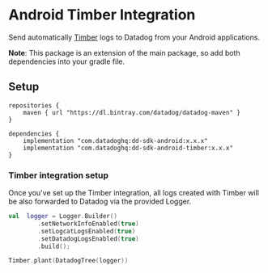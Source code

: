# Android Timber Integration

Send automatically [Timber][1] logs to Datadog from your Android applications.

**Note**: This package is an extension of the main package, so add both dependencies into your gradle file.

## Setup

```configure
repositories {
    maven { url "https://dl.bintray.com/datadog/datadog-maven" }
}

dependencies {
    implementation "com.datadoghq:dd-sdk-android:x.x.x"
    implementation "com.datadoghq:dd-sdk-android-timber:x.x.x"
}
```

### Timber integration setup

Once you've set up the Timber integration, all logs created with Timber will be also forwarded to Datadog via the provided Logger.

```kotlin
val  logger = Logger.Builder()
        .setNetworkInfoEnabled(true)
        .setLogcatLogsEnabled(true)
        .setDatadogLogsEnabled(true)
        .build();

Timber.plant(DatadogTree(logger))
```

[1]: https://github.com/JakeWharton/timber